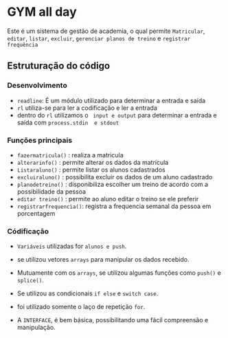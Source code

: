 # GYM all day
 Este é um sistema de gestão de academia, o qual permite `Matricular`, `editar`, `listar`, `excluir`, `gerenciar planos de treino` e `registrar frequência`
 ## Estruturação do código

 ### Desenvolvimento

 - `readline`: É um módulo utilizado para determinar a entrada e saída
 - `rl` utiliza-se para ler a codificação  e ler a entrada
 - dentro do `rl` utilizamos o ` input e output` para determinar a entrada e saída com `process.stdin  e stdout `

 ### Funções principais

 - `fazermatricula()` : realiza a matricula 
 - `alterarinfo()` : permite alterar os dados da matrícula
 -  `Listaraluno()` : permite listar os alunos cadastrados
 - `excluiraluno()` : possibilita excluir os dados de um aluno cadastrado
 - `planodetreino()` : disponibiliza escolher um treino de acordo com a possibilidade da pessoa
 - `editar treino()` : permite ao aluno editar o treino se ele preferir
 - `registrarfrequencia()`: registra a frequencia semanal da pessoa em porcentagem

 ### Códificação
 - `Variáveis` utilizadas for `alunos e push`.
 - se utilizou vetores `arrays` para manipular os dados recebido.
 - Mutuamente com os `arrays`, se utilizou algumas funções como `push()` e `splice()`.
 - Se utilizou as condicionais `if else` e `switch case`.
 - foi utilizado somente o laço de repetição `for`.

 - A `INTERFACE`, é bem básica, possibilitando uma fácil compreensão e manipulação.






